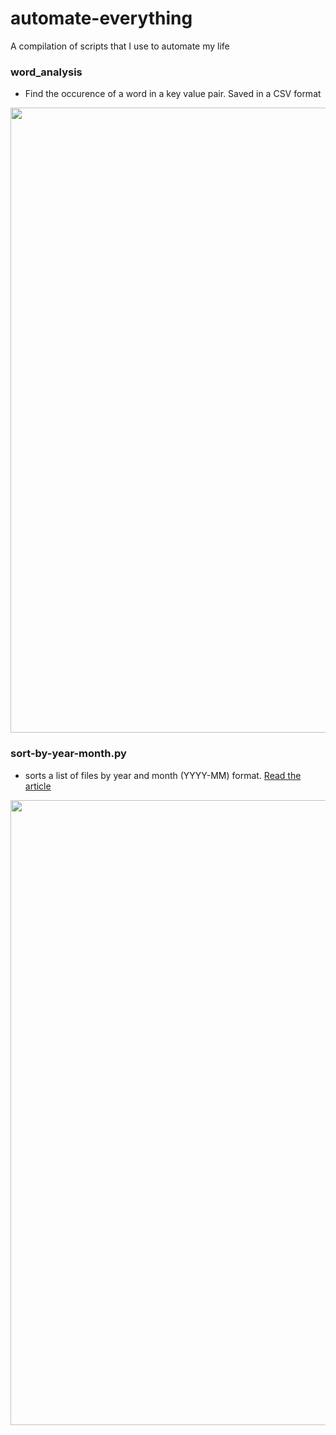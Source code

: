 # automate-everything
A compilation of scripts that I use to automate my life

### word_analysis
- Find the occurence of a word in a key value pair. Saved in a CSV format 

<img src="https://i.imgur.com/dup52Ms.gif" width="1000">


### sort-by-year-month.py 
- sorts a list of files by year and month (YYYY-MM) format. [Read the article](https://dev.to/alfielytorres/organising-cat-videos-using-python-429g)

<img src="https://i.imgur.com/YS6aNBP.gif" width="1000">


